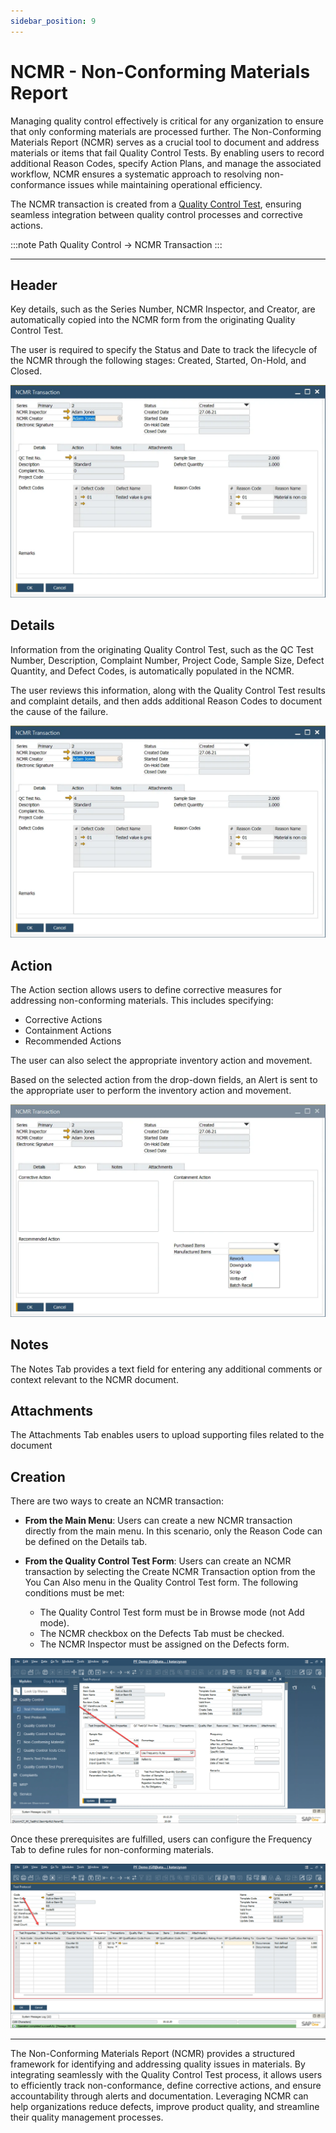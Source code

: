 ```yaml
---
sidebar_position: 9
---
```


# NCMR - Non-Conforming Materials Report

Managing quality control effectively is critical for any organization to ensure that only conforming materials are processed further. The Non-Conforming Materials Report (NCMR) serves as a crucial tool to document and address materials or items that fail Quality Control Tests. By enabling users to record additional Reason Codes, specify Action Plans, and manage the associated workflow, NCMR ensures a systematic approach to resolving non-conformance issues while maintaining operational efficiency.

The NCMR transaction is created from a [Quality Control Test](../quality-control/quality-control-test/overview.md), ensuring seamless integration between quality control processes and corrective actions.

:::note Path
    Quality Control → NCMR Transaction
:::

---

## Header

Key details, such as the Series Number, NCMR Inspector, and Creator, are automatically copied into the NCMR form from the originating Quality Control Test.

The user is required to specify the Status and Date to track the lifecycle of the NCMR through the following stages: Created, Started, On-Hold, and Closed.

![NCMR](./media/ncmr-non-conforming-materials-report/ncmr-transaction.webp)

## Details

Information from the originating Quality Control Test, such as the QC Test Number, Description, Complaint Number, Project Code, Sample Size, Defect Quantity, and Defect Codes, is automatically populated in the NCMR.

The user reviews this information, along with the Quality Control Test results and complaint details, and then adds additional Reason Codes to document the cause of the failure.

![NCMR](./media/ncmr-non-conforming-materials-report/ncmr-transaction.webp)

## Action

The Action section allows users to define corrective measures for addressing non-conforming materials. This includes specifying:

- Corrective Actions
- Containment Actions
- Recommended Actions

The user can also select the appropriate inventory action and movement.

Based on the selected action from the drop-down fields, an Alert is sent to the appropriate user to perform the inventory action and movement.

![NCRM Action](./media/ncmr-non-conforming-materials-report/ncmr-action-tab.webp)

## Notes

The Notes Tab provides a text field for entering any additional comments or context relevant to the NCMR document.

## Attachments

The Attachments Tab enables users to upload supporting files related to the document

## Creation

There are two ways to create an NCMR transaction:

- **From the Main Menu**: Users can create a new NCMR transaction directly from the main menu. In this scenario, only the Reason Code can be defined on the Details tab.
- **From the Quality Control Test Form**: Users can create an NCMR transaction by selecting the Create NCMR Transaction option from the You Can Also menu in the Quality Control Test form. The following conditions must be met:

  - The Quality Control Test form must be in Browse mode (not Add mode).
  - The NCMR checkbox on the Defects Tab must be checked.
  - The NCMR Inspector must be assigned on the Defects form.

![Use Frequency Rules](./media/ncmr-non-conforming-materials-report/use-frequency-rules.webp)

Once these prerequisites are fulfilled, users can configure the Frequency Tab to define rules for non-conforming materials.

![Frequency Tab](./media/ncmr-non-conforming-materials-report/frequency-tab.webp)

---
The Non-Conforming Materials Report (NCMR) provides a structured framework for identifying and addressing quality issues in materials. By integrating seamlessly with the Quality Control Test process, it allows users to efficiently track non-conformance, define corrective actions, and ensure accountability through alerts and documentation. Leveraging NCMR can help organizations reduce defects, improve product quality, and streamline their quality management processes.
